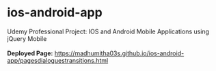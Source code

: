 # ios-android-app
Udemy Professional Project: IOS and Android Mobile Applications using jQuery Mobile
<br/><br/>
**Deployed Page:** https://madhumitha03s.github.io/ios-android-app/pagesdialoguestransitions.html
